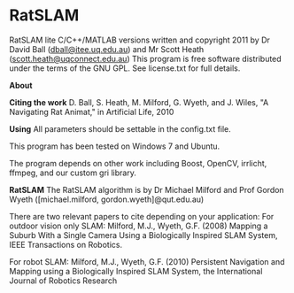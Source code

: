 # RatSLAM
RatSLAM lite C/C++/MATLAB versions
written and copyright 2011 
by Dr David Ball (dball@itee.uq.edu.au) and Mr Scott Heath (scott.heath@uqconnect.edu.au)
This program is free software distributed under the terms of the GNU GPL. See license.txt for full details.

**About**

**Citing the work**
D. Ball, S. Heath, M. Milford, G. Wyeth, and J. Wiles, "A Navigating Rat Animat," in Artificial Life, 2010

**Using**
All parameters should be settable in the config.txt file.

This program has been tested on Windows 7 and Ubuntu.

The program depends on other work including Boost, OpenCV, irrlicht, ffmpeg, and our custom gri library.

**RatSLAM**
The RatSLAM algorithm is by Dr Michael Milford and Prof Gordon Wyeth ([michael.milford, gordon.wyeth]@qut.edu.au)

There are two relevant papers to cite depending on your application:
For outdoor vision only SLAM: 
Milford, M.J., Wyeth, G.F. (2008) Mapping a Suburb With a Single Camera Using a Biologically Inspired SLAM System, IEEE Transactions on Robotics.

For robot SLAM:
Milford, M.J., Wyeth, G.F. (2010) Persistent Navigation and Mapping using a Biologically Inspired SLAM System, the International Journal of Robotics Research
